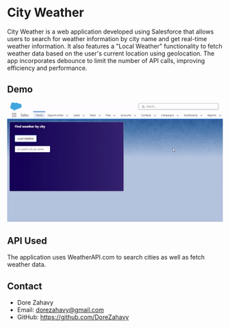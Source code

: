 # City Weather

City Weather is a web application developed using Salesforce that allows users to search for weather information by city name and get real-time weather information. It also features a "Local Weather" functionality to fetch weather data based on the user's current location using geolocation. The app incorporates debounce to limit the number of API calls, improving efficiency and performance.

## Demo

![](https://github.com/DoreZahavy/salesforce-weather/blob/main/salesforce-gif.gif)

## API Used

The application uses WeatherAPI.com to search cities as well as fetch weather data.

## Contact

* Dore Zahavy
* Email: dorezahavy@gmail.com
* GitHub: https://github.com/DoreZahavy
